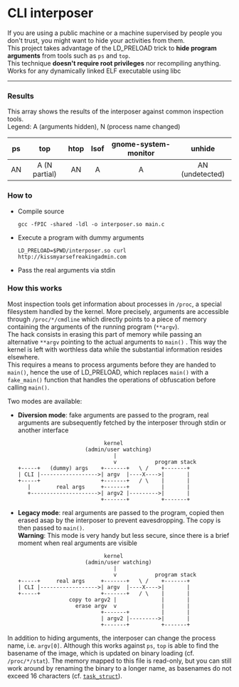 # CLI interposer
If you are using a public machine or a machine supervised by people you don't trust, you might want to hide your activities from them.  
This project takes advantage of the LD_PRELOAD trick to **hide program arguments** from tools such as `ps` and `top`.  
This technique **doesn't require root privileges** nor recompiling anything.  
Works for any dynamically linked ELF executable using libc

---

### Results
This array shows the results of the interposer against common inspection tools.  
Legend: A (arguments hidden), N (process name changed)

ps |top          |htop|lsof|gnome-system-monitor|unhide         
:-:|:-----------:|:--:|:--:|:------------------:|:-------------:
AN |A (N partial)|AN  |A   |A                   |AN (undetected)

### How to
+ Compile source
  ```
  gcc -fPIC -shared -ldl -o interposer.so main.c
  ```
+ Execute a program with dummy arguments
   ```
   LD_PRELOAD=$PWD/interposer.so curl http://kissmyarsefreakingadmin.com
   ```
+ Pass the real arguments via stdin

### How this works
Most inspection tools get information about processes in `/proc`, a special filesystem handled by the kernel. More precisely, arguments are accessible through `/proc/*/cmdline` which directly points to a piece of memory containing the arguments of the running program (`**argv`).  
The hack consists in erasing this part of memory while passing an alternative `**argv` pointing to the actual arguments to `main()` . This way the kernel is left with worthless data while the substantial information resides elsewhere.  
This requires a means to process arguments before they are handed to `main()`, hence the use of LD_PRELOAD, which replaces `main()` with a `fake_main()` function that handles the operations of obfuscation before calling `main()`.

Two modes are available:
+ **Diversion mode**: fake arguments are passed to the program, real arguments are subsequently fetched by the interposer through stdin or another interface
    ```
                               kernel
                         (admin/user watching)
                                  |
                                  v            program stack
    +-----+   (dummy) args    +-------+   \ /    +-------+
    | CLI |------------------>| argv  |----X---->|       |
    +-----+                   +-------+   / \    |       |
       |        real args     +-------+          |       |
       +--------------------->| argv2 |--------->|       |
                              +-------+          +-------+
    ```
+ **Legacy mode**: real arguments are passed to the program, copied then erased asap by the interposer to prevent eavesdropping. The copy is then passed to `main()`.  
**Warning**: This mode is very handy but less secure, since there is a brief moment when real arguments are visible
    ```
                               kernel
                         (admin/user watching)
                                  |
                                  v            program stack
    +-----+     real args     +-------+   \ /    +-------+
    | CLI |------------------>| argv  |----X---->|       |
    +-----+                   +-------+   / \    |       |
                    copy to argv2 |              |       |
                      erase argv  v              |       |
                              +-------+          |       |
                              | argv2 |--------->|       |
                              +-------+          +-------+
    ```

In addition to hiding arguments, the interposer can change the process name, i.e. `argv[0]`.     Although this works against `ps`, `top` is able to find the basename of the image, which is updated on binary loading (cf. `/proc/*/stat`). The memory mapped to this file is read-only, but you can still work around by renaming the binary to a longer name, as basenames do not exceed 16 characters (cf. [`task_struct`](https://elixir.bootlin.com/linux/latest/source/include/linux/sched.h#L835)).